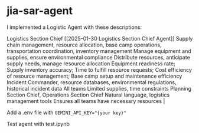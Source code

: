 # jia-sar-agent

I implemented a Logistic Agent with these descriptions:


Logistics Section Chief  [[2025-01-30 Logistics Section Chief Agent]]	Supply chain management, resource allocation, base camp operations, transportation coordination, inventory management	Manage equipment and supplies, ensure environmental compliance	Distribute resources, anticipate supply needs, manage resource allocation	Equipment readiness rate; Supply inventory accuracy; Time to fulfill resource requests; Cost efficiency of resource management; Base camp setup and maintenance efficiency	Incident Commander, resource databases, environmental regulations, historical incident data	All teams	Limited supplies, time constraints	Planning Section Chief, Operations Section Chief	Natural language, logistics management tools	Ensures all teams have necessary resources                                     |


Add a .env file with 
``
GEMINI_API_KEY="{your key}"
``

Test agent with test.ipynb
